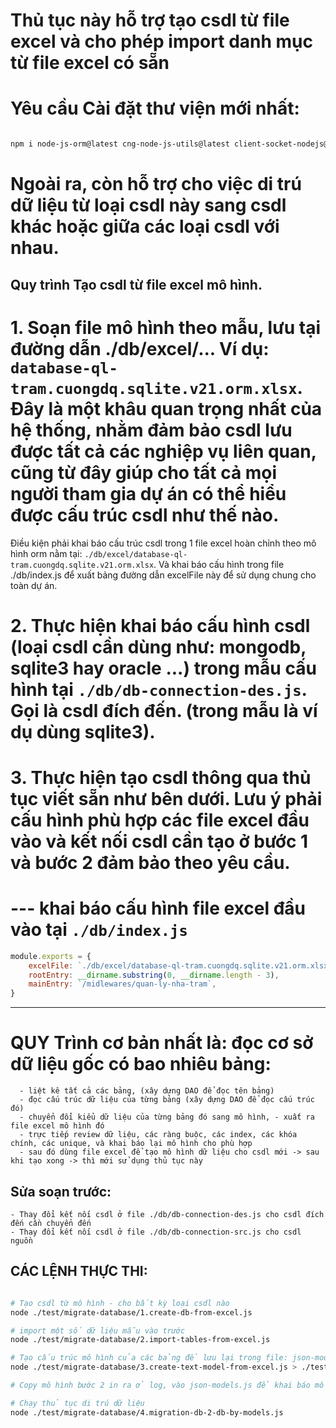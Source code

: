 # Thủ tục này hỗ trợ tạo csdl từ file excel và cho phép import danh mục từ file excel có sẵn

# Yêu cầu Cài đặt thư viện mới nhất:

```sh

npm i node-js-orm@latest cng-node-js-utils@latest client-socket-nodejs@latest

```

# Ngoài ra, còn hỗ trợ cho việc di trú dữ liệu từ loại csdl này sang csdl khác hoặc giữa các loại csdl với nhau.


## Quy trình Tạo csdl từ file excel mô hình. 
# 1. Soạn file mô hình theo mẫu, lưu tại đường dẫn ./db/excel/... Ví dụ: `database-ql-tram.cuongdq.sqlite.v21.orm.xlsx`. Đây là một khâu quan trọng nhất của hệ thống, nhằm đảm bảo csdl lưu được tất cả các nghiệp vụ liên quan, cũng từ đây giúp cho tất cả mọi người tham gia dự án có thể hiểu được cấu trúc csdl như thế nào.

Điều kiện phải khai báo cấu trúc csdl trong 1 file excel hoàn chỉnh theo mô hình orm nằm tại: `./db/excel/database-ql-tram.cuongdq.sqlite.v21.orm.xlsx`. Và khai báo cấu hình trong file ./db/index.js để xuất bảng đường dẫn excelFile này để sử dụng chung cho toàn dự án.


# 2. Thực hiện khai báo cấu hình csdl (loại csdl cần dùng như: mongodb, sqlite3 hay oracle ...) trong mẫu cấu hình tại `./db/db-connection-des.js`. Gọi là csdl đích đến. (trong mẫu là ví dụ dùng sqlite3).

# 3. Thực hiện tạo csdl thông qua thủ tục viết sẵn như bên dưới. Lưu ý phải cấu hình phù hợp các file excel đầu vào và kết nối csdl cần tạo ở bước 1 và bước 2 đảm bảo theo yêu cầu.

# --- khai báo cấu hình file excel đầu vào tại `./db/index.js`
```js
module.exports = {
    excelFile: `./db/excel/database-ql-tram.cuongdq.sqlite.v21.orm.xlsx`,
    rootEntry: __dirname.substring(0, __dirname.length - 3),
    mainEntry: `/midlewares/quan-ly-nha-tram`,
}
```

--------------------------------------------------------------------

# QUY Trình cơ bản nhất là: đọc cơ sở dữ liệu gốc có bao nhiêu bảng:
      - liệt kê tất cả các bảng, (xây dựng DAO để đọc tên bảng)
      - đọc cấu trúc dữ liệu của từng bảng (xây dựng DAO để đọc cấu trúc đó)
      - chuyển đổi kiểu dữ liệu của từng bảng đó sang mô hình, - xuất ra file excel mô hình đó
      - trực tiếp review dữ liệu, các ràng buộc, các index, các khóa chính, các unique, và khai báo lại mô hình cho phù hợp
      - sau đó dùng file excel để tạo mô hình dữ liệu cho csdl mới -> sau khi tạo xong -> thì mới sử dụng thủ tục này

## Sửa soạn trước:
    - Thay đổi kết nối csdl ở file ./db/db-connection-des.js cho csdl đích đến cần chuyển đến
    - Thay đổi kết nối csdl ở file ./db/db-connection-src.js cho csdl nguồn

## CÁC LỆNH THỰC THI:

```sh

# Tạo csdl từ mô hình - cho bất kỳ loại csdl nào
node ./test/migrate-database/1.create-db-from-excel.js

# import một số dữ liệu mẫu vào trước
node ./test/migrate-database/2.import-tables-from-excel.js

# Tạo cấu trúc mô hình của các bảng để lưu lại trong file: json-models-.js Với windown thì đổi tên file và copy ruột nhé
node ./test/migrate-database/3.create-text-model-from-excel.js > ./test/migrate-database/json-models-.js

# Copy mô hình bước 2 in ra ở log, vào json-models.js để khai báo mô hình giao tiếp csdl (tham khảo quy trình tạo mô hình tại) 

# Chạy thủ tục di trú dữ liệu
node ./test/migrate-database/4.migration-db-2-db-by-models.js

```